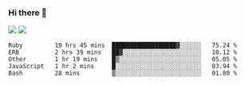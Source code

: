 ### Hi there 👋

<!--
**sasharevzin/sasharevzin** is a ✨ _special_ ✨ repository because its `README.md` (this file) appears on your GitHub profile.

Here are some ideas to get you started:

- 🔭 I’m currently working on ...
- 🌱 I’m currently learning ...
- 👯 I’m looking to collaborate on ...
- 🤔 I’m looking for help with ...
- 💬 Ask me about ...
- 📫 How to reach me: ...
- 😄 Pronouns: ...
- ⚡ Fun fact: ...
-->

![](https://yusufozturk.vercel.app/api?username=sasharevzin&hide_title=true&include_all_commits=true&count_private=true&show_icons=true) ![](https://yusufozturk.vercel.app/api/top-langs/?username=sasharevzin&layout=compact&langs_count=10&hide=apacheconf,coffeescript)

<!--START_SECTION:waka-->
```text
Ruby         19 hrs 45 mins  ██████████████████▓░░░░░░   75.24 % 
ERB          2 hrs 39 mins   ██▓░░░░░░░░░░░░░░░░░░░░░░   10.12 % 
Other        1 hr 19 mins    █▒░░░░░░░░░░░░░░░░░░░░░░░   05.05 % 
JavaScript   1 hr 2 mins     █░░░░░░░░░░░░░░░░░░░░░░░░   03.94 % 
Bash         28 mins         ▒░░░░░░░░░░░░░░░░░░░░░░░░   01.80 % 
```
<!--END_SECTION:waka-->

